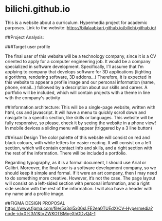 # bilichi.github.io
This is a website about a curriculum.  Hypermedia project for academic purposes.
Link to the website:
https://bilalaabkari.github.io/bilichi.github.io/

##Project Analysis:

###Target user profile

The final user of this website will be a technology company, since it is a CV oriented to apply for a computer engineering job. 
It would be a company specialized in software development. 
Specifically, I’ll assume that I’m applying to company that develops software for 3D applications (lighting algorithms, rendering software, 3D addons…)
Therefore, it is expected in this website to appear a profile image and our personal information (name, phone, email…) followed by a description about our skills and career.
A portfolio will be included, which will contain projects with a theme in line with the company's activity

##Information architecture:
This will be a single-page website, written with html, css and javascript. 
It will have a menu to quickly scroll down and navigate to a specific section, like skills or languages. 
This website will be fully responsive, so please, check it by seeing the website in a phone view! In mobile devices a sliding menu will appear (triggered by a 3 line button)

##Visual Design
The color palette of this website will consist on red and black colours, with white letters for easier reading. 
It will consist on a left section, which will contain contact info and skills, and a right section with the rest of the information.
There will be included a portfolio.
 

Regarding typography, as it is a formal document, I should use Arial or Calibri. 
Moreover, the final user is a software development company, so we should keep it simple and formal. 
If it were an art company, then I may need to do something more creative. However, it’s not the case.
The page layout will consist on a left-sided section with personal information, and a right side section with the rest of the information. 
I will also have a header with my name and a profile image.

##FIGMA DESIGN PROPOSAL
https://www.figma.com/file/5a3oI5x06sLFE2ea0TUEdX/CV-Hypermedia?node-id=0%3A1&t=ZWKOTBMqeXhGDvQ4-1